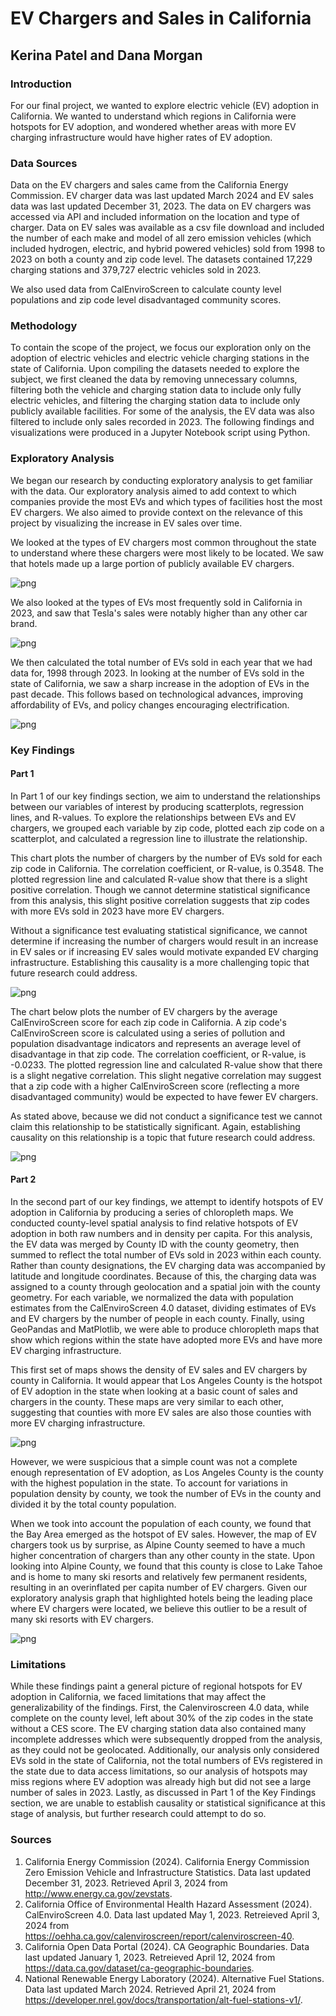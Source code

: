 # EV Chargers and Sales in California
## Kerina Patel and Dana Morgan

### Introduction
For our final project, we wanted to explore electric vehicle (EV) adoption in California. We wanted to understand which regions in California were hotspots for EV adoption, and wondered whether areas with more EV charging infrastructure would have higher rates of EV adoption. 

### Data Sources
Data on the EV chargers and sales came from the California Energy Commission. EV charger data was last updated March 2024 and EV sales data was last updated December 31, 2023. The data on EV chargers was accessed via API and included information on the location and type of charger. Data on EV sales was available as a csv file download and included the number of each make and model of all zero emission vehicles (which included hydrogen, electric, and hybrid powered vehicles) sold from 1998 to 2023 on both a county and zip code level. The datasets contained 17,229 charging stations and 379,727 electric vehicles sold in 2023. 

We also used data from CalEnviroScreen to calculate county level populations and zip code level disadvantaged community scores. 

### Methodology
To contain the scope of the project, we focus our exploration only on the adoption of electric vehicles and electric vehicle charging stations in the state of California. Upon compiling the datasets needed to explore the subject, we first cleaned the data by removing unnecessary columns, filtering both the vehicle and charging station data to include only fully electric vehicles, and filtering the charging station data to include only publicly available facilities. For some of the analysis, the EV data was also filtered to include only sales recorded in 2023. The following findings and visualizations were produced in a Jupyter Notebook script using Python.


### Exploratory Analysis
We began our research by conducting exploratory analysis to get familiar with the data. Our exploratory analysis aimed to add context to which companies provide the most EVs and which types of facilities host the most EV chargers. We also aimed to provide context on the relevance of this project by visualizing the increase in EV sales over time. 

We looked at the types of EV chargers most common throughout the state to understand where these chargers were most likely to be located. We saw that hotels made up a large portion of publicly available EV chargers. 

![png](255_Final_Code_Compiled_42024_files/255_Final_Code_Compiled_42024_11_0.png)

We also looked at the types of EVs most frequently sold in California in 2023, and saw that Tesla's sales were notably higher than any other car brand. 

![png](255_Final_Code_Compiled_42024_files/255_Final_Code_Compiled_42024_7_0.png)

We then calculated the total number of EVs sold in each year that we had data for, 1998 through 2023. In looking at the number of EVs sold in the state of California, we saw a sharp increase in the adoption of EVs in the past decade. This follows based on technological advances, improving affordability of EVs, and policy changes encouraging electrification.

![png](255_Final_Code_Compiled_42024_files/255_Final_Code_Compiled_42024_12_0.png)


### Key Findings
#### Part 1
In Part 1 of our key findings section, we aim to understand the relationships between our variables of interest by producing scatterplots, regression lines, and R-values. To explore the relationships between EVs and EV chargers, we grouped each variable by zip code, plotted each zip code on a scatterplot, and calculated a regression line to illustrate the relationship. 

This chart plots the number of chargers by the number of EVs sold for each zip code in California. The correlation coefficient, or R-value, is 0.3548. The plotted regression line and calculated R-value show that there is a slight positive correlation. Though we cannot determine statistical significance from this analysis, this slight positive correlation suggests that zip codes with more EVs sold in 2023 have more EV chargers. 

Without a significance test evaluating statistical significance, we cannot determine if increasing the number of chargers would result in an increase in EV sales or if increasing EV sales would motivate expanded EV charging infrastructure. Establishing this causality is a more challenging topic that future research could address. 

![png](255_Final_Code_Compiled_42024_files/255_Final_Code_Compiled_42024_17_1.png)
    

The chart below plots the number of EV chargers by the average CalEnviroScreen score for each zip code in California. A zip code's CalEnviroScreen score  is calculated using a series of pollution and population disadvantage indicators and represents an average level of disadvantage in that zip code. The correlation coefficient, or R-value, is -0.0233. The plotted regression line and calculated R-value show that there is a slight negative correlation. This slight negative correlation may suggest that a zip code with a higher CalEnviroScreen score (reflecting a more disadvantaged community) would be expected to have fewer EV chargers. 

As stated above, because we did not conduct a significance test we cannot claim this relationship to be statistically significant. Again, establishing causality on this relationship is a topic that future research could address. 

![png](255_Final_Code_Compiled_42024_files/255_Final_Code_Compiled_42024_19_1.png)
  
#### Part 2
In the second part of our key findings, we attempt to identify hotspots of EV adoption in California by producing a series of chloropleth maps. We conducted county-level spatial analysis to find relative hotspots of EV adoption in both raw numbers and in density per capita. For this analysis, the EV data was merged by County ID with the county geometry, then summed to reflect the total number of EVs sold in 2023 within each county. Rather than county designations, the EV charging data was accompanied by latitude and longitude coordinates. Because of this, the charging data was assigned to a county through geolocation and a spatial join with the county geometry. For each variable, we normalized the data with population estimates from the CalEnviroScreen 4.0 dataset, dividing estimates of EVs and EV chargers by the number of people in each county. Finally, using GeoPandas and MatPlotlib, we were able to produce chloropleth maps that show which regions within the state have adopted more EVs and have more EV charging infrastructure.

This first set of maps shows the density of EV sales and EV chargers by county in California. It would appear that Los Angeles County is the hotspot of EV adoption in the state when looking at a basic count of sales and chargers in the county. These maps are very similar to each other, suggesting that counties with more EV sales are also those counties with more EV charging infrastructure. 

![png](255_Final_Code_Compiled_42024_files/255_Final_Code_Compiled_42024_28_0.png)

However, we were suspicious that a simple count was not a complete enough representation of EV adoption, as Los Angeles County is the county with the highest population in the state. To account for variations in population density by county, we took the number of EVs in the county and divided it by the total county population. 

When we took into account the population of each county, we found that the Bay Area emerged as the hotspot of EV sales. However, the map of EV chargers took us by surprise, as Alpine County seemed to have a much higher concentration of chargers than any other county in the state. Upon looking into Alpine County, we found that this county is close to Lake Tahoe and is home to many ski resorts and relatively few permanent residents, resulting in an overinflated per capita number of EV chargers. Given our exploratory analysis graph that highlighted hotels being the leading place where EV chargers were located, we believe this outlier to be a result of many ski resorts with EV chargers.

![png](255_Final_Code_Compiled_42024_files/255_Final_Code_Compiled_42024_29_0.png)


### Limitations
While these findings paint a general picture of regional hotspots for EV adoption in California, we faced limitations that may affect the generalizability of the findings. First, the Calenviroscreen 4.0 data, while complete on the county level, left about 30% of the zip codes in the state without a CES score. The EV charging station data also contained many incomplete addresses which were subsequently dropped from the analysis, as they could not be geolocated. Additionally, our analysis only considered EVs sold in the state of California, not the total numbers of EVs registered in the state due to data access limitations, so our analysis of hotspots may miss regions where EV adoption was already high but did not see a large number of sales in 2023. Lastly, as discussed in Part 1 of the Key Findings section, we are unable to establish causality or statistical significance at this stage of analysis, but further research could attempt to do so. 

### Sources
1. California Energy Commission (2024). California Energy Commission Zero Emission Vehicle and Infrastructure Statistics. Data last updated December 31, 2023. Retrieved April 3, 2024 from http://www.energy.ca.gov/zevstats.
2. California Office of Environmental Health Hazard Assessment (2024). CalEnviroScreen 4.0. Data last updated May 1, 2023. Retreieved April 3, 2024 from https://oehha.ca.gov/calenviroscreen/report/calenviroscreen-40.
3. California Open Data Portal (2024). CA Geographic Boundaries. Data last updated January 1, 2023. Retreieved April 12, 2024 from https://data.ca.gov/dataset/ca-geographic-boundaries.
4. National Renewable Energy Laboratory (2024). Alternative Fuel Stations. Data last updated March 2024. Retrieved April 21, 2024 from https://developer.nrel.gov/docs/transportation/alt-fuel-stations-v1/.
